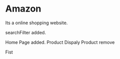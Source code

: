 # Amazon
Its a online shopping website.

searchFilter added.

Home Page added.
Product Dispaly
Product remove

Fist
